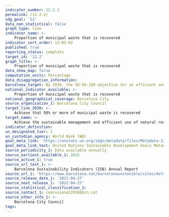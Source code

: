 ```yaml
---
indicator_number: 12.2.2
permalink: /12-2-2/
sdg_goal: '12'
data_non_statistical: false
graph_type: line
indicator_name: >-
    Proportion of municipal waste that is recovered 
indicator_sort_order: 12-02-02
published: true
reporting_status: complete
target_id: '12.2'
graph_title: >-
    Proportion of municipal waste that is recovered
data_show_map: false
computation_units: Percentage
data_disaggregation_information: 
barcelona_target: By 2030, the 50-50-100 objective for an efficient and sustainable use of natural resources
national_indicator_available: >-
    Proportion of municipal waste that is recovered
national_geographical_coverage: Barcelona City
source_organisation_1: Barcelona City Council
target_line_2030: >-
    Achieve that 50% or more of municipal waste is recovered
target_name: >-
    Achieve the sustainable management and efficient use of natural resources
indicator_definition:
un_designated_tier: 1
un_custodian_agency: World Bank (WB)
goal_meta_link: 'https://unstats.un.org/sdgs/metadata/files/Metadata-12-02-02.pdf'
goal_meta_link_text: United Nations Sustainable Development Goals Metadata (pdf 894kB)
source_periodicity_1: Data available annually
source_earliest_available_1: 2015
source_active_1: true
source_url_text_1: >-
    Barcelona Sustainability Indicators (ISB) Annual Report
source_url_1: 'https://www.barcelona.cat/barcelonasostenible/sites/default/files/Indicadors/Indicadors2018/2018_informe_indicadors_sostenibilitat-bcn_0.pdf'
source_release_date_1: '2021-04-27'
source_next_release_1: '2022-04-27'
source_statistical_classification_1: 
source_contact_1: comissionat2030@bcn.cat
source_other_info_1: >-
    Barcelona City Council
tags:
---
```

